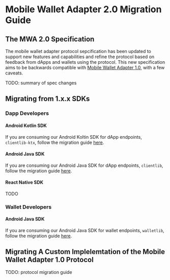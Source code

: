 # Mobile Wallet Adapter 2.0 Migration Guide

## The MWA 2.0 Specification

The mobile wallet adapter protocol sepcification has been updated to support new features and capabilities and refine the protocol based on feedback from dApps and wallets using the protocol. This new specification aims to be backwards compatible with [Mobile Wallet Adapter 1.0](https://solana-mobile.github.io/mobile-wallet-adapter/spec/spec1.0.html), with a few caveats.  

TODO: summary of spec changes

## Migrating from 1.x.x SDKs

### Dapp Developers

#### Android Kotlin SDK

If you are consuming our Android Koltin SDK for dApp endpoints, `clientlib-ktx`, follow the migration guide [here](dapps/clientlib).

#### Android Java SDK

If you are consuming our Android Java SDK for dApp endpoints, `clientlib`, follow the migration guide [here](dapps/clientlib-ktx).

#### React Native SDK

TODO

### Wallet Developers

#### Android Java SDK

If you are consuming our Android Java SDK for wallet endpoints, `walletlib`, follow the migration guide [here](wallets/walletlib).

## Migrating A Custom Implelemtation of the Mobile Wallet Adapter 1.0 Protocol

TODO: protocol migration guide
